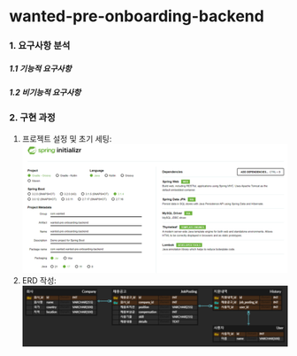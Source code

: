 # wanted-pre-onboarding-backend

### 1. 요구사항 분석
##### 1.1 기능적 요구사항

##### 1.2 비기능적 요구사항

### 2. 구현 과정
1. 프로젝트 설정 및 초기 세팅:
![img.png](spring_initializ_img.png)
2. ERD 작성:
![img_1.png](erd.png)
